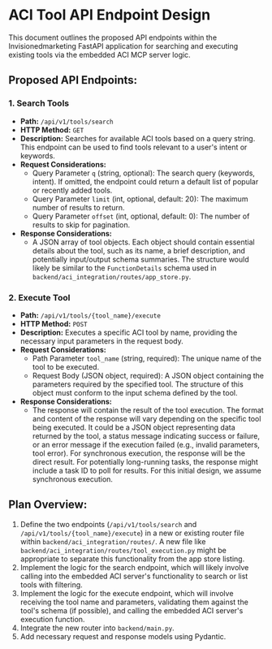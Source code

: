 # ACI Tool API Endpoint Design

This document outlines the proposed API endpoints within the Invisionedmarketing FastAPI application for searching and executing existing tools via the embedded ACI MCP server logic.

## Proposed API Endpoints:

### 1. Search Tools

*   **Path:** `/api/v1/tools/search`
*   **HTTP Method:** `GET`
*   **Description:** Searches for available ACI tools based on a query string. This endpoint can be used to find tools relevant to a user's intent or keywords.
*   **Request Considerations:**
    *   Query Parameter `q` (string, optional): The search query (keywords, intent). If omitted, the endpoint could return a default list of popular or recently added tools.
    *   Query Parameter `limit` (int, optional, default: 20): The maximum number of results to return.
    *   Query Parameter `offset` (int, optional, default: 0): The number of results to skip for pagination.
*   **Response Considerations:**
    *   A JSON array of tool objects. Each object should contain essential details about the tool, such as its name, a brief description, and potentially input/output schema summaries. The structure would likely be similar to the `FunctionDetails` schema used in `backend/aci_integration/routes/app_store.py`.

### 2. Execute Tool

*   **Path:** `/api/v1/tools/{tool_name}/execute`
*   **HTTP Method:** `POST`
*   **Description:** Executes a specific ACI tool by name, providing the necessary input parameters in the request body.
*   **Request Considerations:**
    *   Path Parameter `tool_name` (string, required): The unique name of the tool to be executed.
    *   Request Body (JSON object, required): A JSON object containing the parameters required by the specified tool. The structure of this object must conform to the input schema defined by the tool.
*   **Response Considerations:**
    *   The response will contain the result of the tool execution. The format and content of the response will vary depending on the specific tool being executed. It could be a JSON object representing data returned by the tool, a status message indicating success or failure, or an error message if the execution failed (e.g., invalid parameters, tool error). For synchronous execution, the response will be the direct result. For potentially long-running tasks, the response might include a task ID to poll for results. For this initial design, we assume synchronous execution.

## Plan Overview:

1.  Define the two endpoints (`/api/v1/tools/search` and `/api/v1/tools/{tool_name}/execute`) in a new or existing router file within `backend/aci_integration/routes/`. A new file like `backend/aci_integration/routes/tool_execution.py` might be appropriate to separate this functionality from the app store listing.
2.  Implement the logic for the search endpoint, which will likely involve calling into the embedded ACI server's functionality to search or list tools with filtering.
3.  Implement the logic for the execute endpoint, which will involve receiving the tool name and parameters, validating them against the tool's schema (if possible), and calling the embedded ACI server's execution function.
4.  Integrate the new router into `backend/main.py`.
5.  Add necessary request and response models using Pydantic.